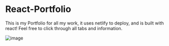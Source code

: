 # React-Portfolio

This is my Portfolio for all my work, it uses netlify to deploy, and is built with react! Feel free to click through all tabs and information.

![image](https://github.com/KV647/react-portfolio-kv/assets/134108178/29527d92-c067-4833-8033-274d230db17b)
